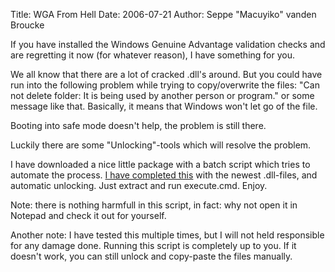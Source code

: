 Title: WGA From Hell
Date: 2006-07-21
Author: Seppe "Macuyiko" vanden Broucke

If you have installed the Windows Genuine Advantage validation checks and are regretting it now (for whatever reason), I have something for you.  
We all know that there are a lot of cracked .dll's around. But you could have run into the following problem while trying to copy/overwrite the files: "Can not delete folder: It is being used by another person or program." or some message like that. Basically, it means that Windows won't let go of the file.  
Booting into safe mode doesn't help, the problem is still there.  
Luckily there are some "Unlocking"-tools which will resolve the problem.  
I have downloaded a nice little package with a batch script which tries to automate the process. [I have completed this](http://www.student.kuleuven.be/%7Es0172696/other/WGAFixer.rar) with the newest .dll-files, and automatic unlocking. Just extract and run execute.cmd. Enjoy.  
Note: there is nothing harmfull in this script, in fact: why not open it in Notepad and check it out for yourself.  
Another note: I have tested this multiple times, but I will not held responsible for any damage done. Running this script is completely up to you. If it doesn't work, you can still unlock and copy-paste the files manually.  